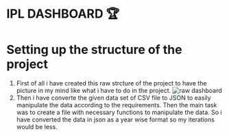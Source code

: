 # IPL DASHBOARD 🏆

# Setting up the structure of the project
 1. First of all i have created this raw strcture of the project to have the picture in my mind like what i have to do in the project.
                 ![raw dashboard](https://user-images.githubusercontent.com/84536185/197188613-2d6842cd-3838-45a5-af92-1f73a6be65d1.png)
2. Then i have converte the given data set of CSV file to JSON to easily manipulate the data according to the requirements. Then the main task was to create a file with necessary functions to manipulate the data. So i have converted the data in json as a year wise format so my iterations would be less.
